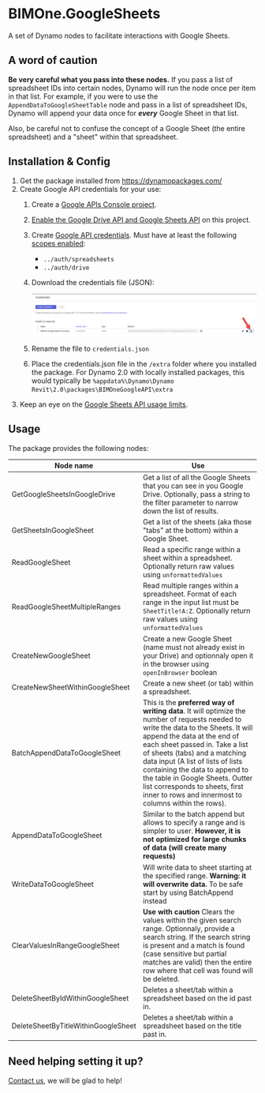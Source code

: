 # BIMOne.GoogleSheets
A set of Dynamo nodes to facilitate interactions with Google Sheets.

## A word of caution
__Be very careful what you pass into these nodes.__ If you pass a list of spreadsheet IDs into certain nodes, Dynamo will run the node once per item in that list. For example, if you were to use the `AppendDataToGoogleSheetTable` node and pass in a list of spreadsheet IDs, Dynamo will append your data once for __*every*__ Google Sheet in that list.

Also, be careful not to confuse the concept of a Google Sheet (the entire spreadsheet) and a "sheet" within that spreadsheet.

## Installation & Config
1. Get the package installed from https://dynamopackages.com/
2. Create Google API credentials for your use:
    1. Create a [Google APIs Console project](console.cloud.google.com).
    2. [Enable the Google Drive API and Google Sheets API](https://support.google.com/googleapi/answer/6158841?hl=en&ref_topic=7013279) on this project.
    3. Create [Google API credentials](https://console.developers.google.com/apis/credentials). Must have at least the following [scopes enabled](https://support.google.com/a/answer/162106?hl=en):
        - `../auth/spreadsheets`
        - `../auth/drive`
    4. Download the credentials file (JSON):
    
        ![download credentials file](readme_images/download_credentials.png)
    5. Rename the file to `credentials.json`
    6. Place the credentials.json file in the `/extra` folder where you installed the package. For Dynamo 2.0 with locally installed packages, this would typically be `%appdata%\Dynamo\Dynamo Revit\2.0\packages\BIMOneGoogleAPI\extra`
3. Keep an eye on the [Google Sheets API usage limits](https://developers.google.com/sheets/api/limits).

## Usage
The package provides the following nodes:

| Node name  | Use |
| --- | --- |
| GetGoogleSheetsInGoogleDrive | Get a list of all the Google Sheets that you can see in you Google Drive. Optionally, pass a string to the filter parameter to narrow down the list of results. |
| GetSheetsInGoogleSheet | Get a list of the sheets (aka those "tabs" at the bottom) within a Google Sheet. |
| ReadGoogleSheet | Read a specific range within a sheet within a spreadsheet. Optionally return raw values using `unformattedValues` |
| ReadGoogleSheetMultipleRanges | Read multiple ranges within a spreadsheet. Format of each range in the input list must be `SheetTitle!A:Z`. Optionally return raw values using `unformattedValues` |
| CreateNewGoogleSheet | Create a new Google Sheet (name must not already exist in your Drive) and optionnaly open it in the browser using `openInBrowser` boolean |
| CreateNewSheetWithinGoogleSheet | Create a new sheet (or tab) within a spreadsheet. |
| BatchAppendDataToGoogleSheet | This is the __preferred way of writing data__. It will optimize the number of requests needed to write the data to the Sheets. It will append the data at the end of each sheet passed in. Take a list of sheets (tabs) and a matching data input (A list of lists of lists containing the data to append to the table in Google Sheets. Outter list corresponds to sheets, first inner to rows and innermost to columns within the rows).|
| AppendDataToGoogleSheet | Similar to the batch append but allows to specify a range and is simpler to user. __However, it is not optimized for large chunks of data (will create many requests)__|
| WriteDataToGoogleSheet | Will write data to sheet starting at the specified range. __Warning: it will overwrite data.__ To be safe start by using BatchAppend instead |
| ClearValuesInRangeGoogleSheet | __Use with caution__ Clears the values within the given search range. Optionnaly, provide a search string. If the search string is present and a match is found (case sensitive but partial matches are valid) then the entire row where that cell was found will be deleted. |
| DeleteSheetByIdWithinGoogleSheet | Deletes a sheet/tab within a spreadsheet based on the id past in. |
| DeleteSheetByTitleWithinGoogleSheet | Deletes a sheet/tab within a spreadsheet based on the title past in. |


## Need helping setting it up?
[Contact us](https://bimone.com/en/ContactUs), we will be glad to help!
